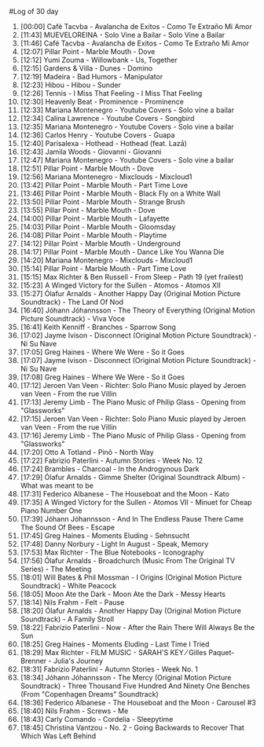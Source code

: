 #Log of 30 day

1. [00:00] Café Tacvba - Avalancha de Exitos - Como Te Extraño Mi Amor
1. [11:43] MUEVELOREINA - Solo Vine a Bailar - Solo Vine a Bailar
1. [11:46] Café Tacvba - Avalancha de Exitos - Como Te Extraño Mi Amor
1. [12:07] Pillar Point - Marble Mouth - Dove
1. [12:12] Yumi Zouma - Willowbank - Us, Together
1. [12:15] Gardens & Villa - Dunes - Domino
1. [12:19] Madeira - Bad Humors - Manipulator
1. [12:23] Hibou - Hibou - Sunder
1. [12:26] Tennis - I Miss That Feeling - I Miss That Feeling
1. [12:30] Heavenly Beat - Prominence - Prominence
1. [12:33] Mariana Montenegro - Youtube Covers - Solo vine a bailar
1. [12:34] Calina Lawrence - Youtube Covers - Songbird
1. [12:35] Mariana Montenegro - Youtube Covers - Solo vine a bailar
1. [12:36] Carlos Henry - Youtube Covers - Guapa
1. [12:40] Parisalexa - Hothead - Hothead (feat. Lazā)
1. [12:43] Jamila Woods - Giovanni - Giovanni
1. [12:47] Mariana Montenegro - Youtube Covers - Solo vine a bailar
1. [12:51] Pillar Point - Marble Mouth - Dove
1. [12:56] Mariana Montenegro - Mixclouds - Mixcloud1
1. [13:42] Pillar Point - Marble Mouth - Part Time Love
1. [13:46] Pillar Point - Marble Mouth - Black Fly on a White Wall
1. [13:50] Pillar Point - Marble Mouth - Strange Brush
1. [13:55] Pillar Point - Marble Mouth - Dove
1. [14:00] Pillar Point - Marble Mouth - Lafayette
1. [14:03] Pillar Point - Marble Mouth - Gloomsday
1. [14:08] Pillar Point - Marble Mouth - Playtime
1. [14:12] Pillar Point - Marble Mouth - Underground
1. [14:17] Pillar Point - Marble Mouth - Dance Like You Wanna Die
1. [14:20] Mariana Montenegro - Mixclouds - Mixcloud1
1. [15:14] Pillar Point - Marble Mouth - Part Time Love
1. [15:15] Max Richter & Ben Russell - From Sleep - Path 19 (yet frailest)
1. [15:23] A Winged Victory for the Sullen - Atomos - Atomos XII
1. [15:27] Ólafur Arnalds - Another Happy Day (Original Motion Picture Soundtrack) - The Land Of Nod
1. [16:40] Jóhann Jóhannsson - The Theory of Everything (Original Motion Picture Soundtrack) - Viva Voce
1. [16:41] Keith Kenniff - Branches - Sparrow Song
1. [17:02] Jayme Ivison - Disconnect (Original Motion Picture Soundtrack) - Ni Su Nave
1. [17:05] Greg Haines - Where We Were - So it Goes
1. [17:07] Jayme Ivison - Disconnect (Original Motion Picture Soundtrack) - Ni Su Nave
1. [17:08] Greg Haines - Where We Were - So it Goes
1. [17:12] Jeroen Van Veen - Richter: Solo Piano Music played by Jeroen van Veen - From the rue Villin
1. [17:13] Jeremy Limb - The Piano Music of Philip Glass - Opening from "Glassworks"
1. [17:15] Jeroen Van Veen - Richter: Solo Piano Music played by Jeroen van Veen - From the rue Villin
1. [17:16] Jeremy Limb - The Piano Music of Philip Glass - Opening from "Glassworks"
1. [17:20] Otto A Totland - Pinô - North Way
1. [17:22] Fabrizio Paterlini - Autumn Stories - Week No. 12
1. [17:24] Brambles - Charcoal - In the Androgynous Dark
1. [17:29] Ólafur Arnalds - Gimme Shelter (Original Soundtrack Album) - What was meant to be
1. [17:31] Federico Albanese - The Houseboat and the Moon - Kato
1. [17:35] A Winged Victory for the Sullen - Atomos VII - Minuet for Cheap Piano Number One
1. [17:39] Jóhann Jóhannsson - And In The Endless Pause There Came The Sound Of Bees - Escape
1. [17:45] Greg Haines - Moments Eluding - Sehnsucht
1. [17:48] Danny Norbury - Light In August - Speak, Memory
1. [17:53] Max Richter - The Blue Notebooks - Iconography
1. [17:56] Ólafur Arnalds - Broadchurch (Music From The Original TV Series) - The Meeting
1. [18:01] Will Bates & Phil Mossman - I Origins (Original Motion Picture Soundtrack) - White Peacock
1. [18:05] Moon Ate the Dark - Moon Ate the Dark - Messy Hearts
1. [18:14] Nils Frahm - Felt - Pause
1. [18:20] Ólafur Arnalds - Another Happy Day (Original Motion Picture Soundtrack) - A Family Stroll
1. [18:22] Fabrizio Paterlini - Now - After the Rain There Will Always Be the Sun
1. [18:25] Greg Haines - Moments Eluding - Last Time I Tried
1. [18:29] Max Richter - FILM MUSIC - SARAH'S KEY ⁄ Gilles Paquet-Brenner - Julia's Journey
1. [18:31] Fabrizio Paterlini - Autumn Stories - Week No. 1
1. [18:34] Jóhann Jóhannsson - The Mercy (Original Motion Picture Soundtrack) - Three Thousand Five Hundred And Ninety One Benches (From "Copenhagen Dreams" Soundtrack)
1. [18:36] Federico Albanese - The Houseboat and the Moon - Carousel #3
1. [18:40] Nils Frahm - Screws - Me
1. [18:43] Carly Comando - Cordelia - Sleepytime
1. [18:45] Christina Vantzou - No. 2 - Going Backwards to Recover That Which Was Left Behind
